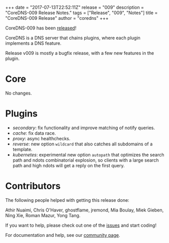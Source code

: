 +++
date = "2017-07-13T22:52:11Z"
release = "009"
description = "CoreDNS-009 Release Notes."
tags = ["Release", "009", "Notes"]
title = "CoreDNS-009 Release"
author = "coredns"
+++

CoreDNS-009 has been [released](https://github.com/inverse-inc/wireguard-go/dns/releases/tag/v009)!

CoreDNS is a DNS server that chains plugins, where each plugin implements a DNS feature.

Release v009 is mostly a bugfix release, with a few new features in the plugin.

# Core

No changes.

# Plugins

* *secondary*: fix functionality and improve matching of notify queries.
* *cache*: fix data race.
* *proxy*: async healthchecks.
* *reverse*: new option `wildcard` that also catches all subdomains of a template.
* *kubernetes*: experimental new option `autopath` that optimizes the search path and ndots
  combinatorial explosion, so clients with a large search path and high ndots will get a reply on
  the first query.

# Contributors

The following people helped with getting this release done:

Athir Nuaimi,
Chris O'Haver,
ghostflame,
jremond,
Mia Boulay,
Miek Gieben,
Ning Xie,
Roman Mazur,
Yong Tang.

If you want to help, please check out one of the [issues](https://github.com/inverse-inc/wireguard-go/dns/issues/)
and start coding!

For documentation and help, see our [community page](https://coredns.io/community/).
